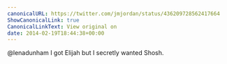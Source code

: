 ```yaml
---
canonicalURL: https://twitter.com/jmjordan/status/436209728562417664
ShowCanonicalLink: true
CanonicalLinkText: View original on
date: 2014-02-19T18:44:38+00:00
---
```

@lenadunham I got Elijah but I secretly wanted Shosh.
